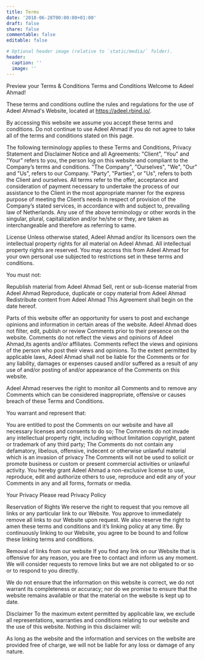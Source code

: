 ```yaml
---
title: Terms
date: '2018-06-28T00:00:00+01:00'
draft: false
share: false
commentable: false
editable: false

# Optional header image (relative to `static/media/` folder).
header:
  caption: ''
  image: ''
---
```


Preview your Terms & Conditions
Terms and Conditions
Welcome to Adeel Ahmad!

These terms and conditions outline the rules and regulations for the use of Adeel Ahmad's Website, located at https://adeel.rbind.io/.

By accessing this website we assume you accept these terms and conditions. Do not continue to use Adeel Ahmad if you do not agree to take all of the terms and conditions stated on this page.

The following terminology applies to these Terms and Conditions, Privacy Statement and Disclaimer Notice and all Agreements: "Client", "You" and "Your" refers to you, the person log on this website and compliant to the Company’s terms and conditions. "The Company", "Ourselves", "We", "Our" and "Us", refers to our Company. "Party", "Parties", or "Us", refers to both the Client and ourselves. All terms refer to the offer, acceptance and consideration of payment necessary to undertake the process of our assistance to the Client in the most appropriate manner for the express purpose of meeting the Client’s needs in respect of provision of the Company’s stated services, in accordance with and subject to, prevailing law of Netherlands. Any use of the above terminology or other words in the singular, plural, capitalization and/or he/she or they, are taken as interchangeable and therefore as referring to same.

License
Unless otherwise stated, Adeel Ahmad and/or its licensors own the intellectual property rights for all material on Adeel Ahmad. All intellectual property rights are reserved. You may access this from Adeel Ahmad for your own personal use subjected to restrictions set in these terms and conditions.

You must not:

Republish material from Adeel Ahmad
Sell, rent or sub-license material from Adeel Ahmad
Reproduce, duplicate or copy material from Adeel Ahmad
Redistribute content from Adeel Ahmad
This Agreement shall begin on the date hereof. 

Parts of this website offer an opportunity for users to post and exchange opinions and information in certain areas of the website. Adeel Ahmad does not filter, edit, publish or review Comments prior to their presence on the website. Comments do not reflect the views and opinions of Adeel Ahmad,its agents and/or affiliates. Comments reflect the views and opinions of the person who post their views and opinions. To the extent permitted by applicable laws, Adeel Ahmad shall not be liable for the Comments or for any liability, damages or expenses caused and/or suffered as a result of any use of and/or posting of and/or appearance of the Comments on this website.

Adeel Ahmad reserves the right to monitor all Comments and to remove any Comments which can be considered inappropriate, offensive or causes breach of these Terms and Conditions.

You warrant and represent that:

You are entitled to post the Comments on our website and have all necessary licenses and consents to do so;
The Comments do not invade any intellectual property right, including without limitation copyright, patent or trademark of any third party;
The Comments do not contain any defamatory, libelous, offensive, indecent or otherwise unlawful material which is an invasion of privacy
The Comments will not be used to solicit or promote business or custom or present commercial activities or unlawful activity.
You hereby grant Adeel Ahmad a non-exclusive license to use, reproduce, edit and authorize others to use, reproduce and edit any of your Comments in any and all forms, formats or media.

Your Privacy
Please read Privacy Policy

Reservation of Rights
We reserve the right to request that you remove all links or any particular link to our Website. You approve to immediately remove all links to our Website upon request. We also reserve the right to amen these terms and conditions and it’s linking policy at any time. By continuously linking to our Website, you agree to be bound to and follow these linking terms and conditions.

Removal of links from our website
If you find any link on our Website that is offensive for any reason, you are free to contact and inform us any moment. We will consider requests to remove links but we are not obligated to or so or to respond to you directly.

We do not ensure that the information on this website is correct, we do not warrant its completeness or accuracy; nor do we promise to ensure that the website remains available or that the material on the website is kept up to date.

Disclaimer
To the maximum extent permitted by applicable law, we exclude all representations, warranties and conditions relating to our website and the use of this website. Nothing in this disclaimer will:

As long as the website and the information and services on the website are provided free of charge, we will not be liable for any loss or damage of any nature.
